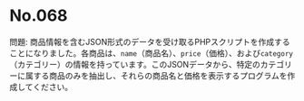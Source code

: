# No.068

問題: 商品情報を含むJSON形式のデータを受け取るPHPスクリプトを作成することになりました。各商品は、`name`（商品名）、`price`（価格）、および`category`（カテゴリー）の情報を持っています。このJSONデータから、特定のカテゴリーに属する商品のみを抽出し、それらの商品名と価格を表示するプログラムを作成してください。

